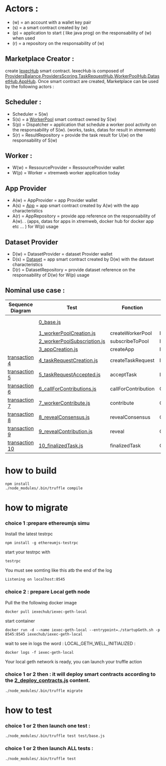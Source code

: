 





# Actors :
- (w) = an account with a wallet key pair
- (s) = a smart contract created by (w)
- (p) = application to start ( like java prog) on the responsability of (w) when used
- (r) = a repository on the responsability of (w)

## Marketplace Creator :
create [IexecHub](./contracts/IexecHub.sol) smart contract. IexecHub is composed of [ProvidersBalance](./contracts/ProvidersBalance.sol),[ProvidersScoring](./contracts/ProvidersScoring.sol),[TaskRequestHub](./contracts/TaskRequestHub.sol),[WorkerPoolHub](./contracts/WorkerPoolHub.sol),[DatasetHub](./contracts/DatasetHub.sol),[AppHub](./contracts/AppHub.sol). Once smart contract are created, Marketplace can be used by the following actors :

## Scheduler :
- Scheduler = S(w)
- S(s) =  a [WorkerPool](./contracts/WorkerPool.sol) smart contract owned by S(w)
- S(p) = Dispatcher = application that schedule a worker pool activity  on the responsability of S(w). (works, tasks, datas for result in xtremweb)
- S(r) = ResultRepository = provide the task result for U(w) on the responsability of S(w)

## Worker :
- W(w) = RessourceProvider =  RessourceProvider wallet
- W(p) = Worker = xtremweb worker application today

## App Provider
- A(w) = AppProvider = app Provider wallet
- A(s) = [App](./contracts/App.sol) = app smart contract created by A(w) with the app characteristics
- A(r) = AppRepository = provide app reference on the responsability of A(w). . (apps, datas for apps in xtremweb, docker hub for docker app etc ... ) for W(p) usage


## Dataset Provider
- D(w) = DatasetProvider = dataset Provider wallet
- D(s) = [Dataset](./contracts/Dataset.sol) = app smart contract created by D(w) with the dataset characteristics
- D(r) = DatasetRepository = provide dataset reference on the responsability of D(w) for W(p) usage

## Nominal use case :
<table>
    <thead>
        <tr>
            <th>Sequence Diagram</th>
            <th>Test</th>
            <th>Fonction</th>
            <th align="center">on Contract</th>
            <th align="right">by Actor</th>
            <th align="center">Contract created</th>
        </tr>
    </thead>
    <tbody>
        <tr>
            <td></td>
            <td><a href="./test/0_base.js" target="_blank">0_base.js</a></td>
            <td></td>
            <td></td>
            <td>Marketplace Creator</td>
            <td><a href="./contracts/IexecHub.sol" target="_blank">IexecHub</a></td>
        </tr>
        <tr>
            <td></td>
            <td><a href="./test/1_workerPoolCreation.js" target="_blank">1_workerPoolCreation.js</a></td>
            <td>createWorkerPool</td>
            <td>IexecHub</td>
            <td>scheduler</td>
            <td><a href="./contracts/WorkerPool.sol" target="_blank">WorkerPool</a></td>
        </tr>
        <tr>
            <td></td>
            <td><a href="./test/2_workerPoolSubscription.js" target="_blank">2_workerPoolSubscription.js</a></td>
            <td>subscribeToPool</td>
            <td>IexecHub</td>
            <td>worker</td>
            <td></td>
        </tr>
        <tr>
            <td></td>
            <td><a href="./test/3_appCreation.js" target="_blank">3_appCreation.js</a></td>
            <td>createApp</td>
            <td>IexecHub</td>
            <td>appProvider</td>
            <td><a href="./contracts/App.sol" target="_blank">App</a></td>
        </tr>
        <tr>
            <td><a href="./uml/V2SequenceNominale.pdf" target="_blank">transaction 4</a></td>
            <td><a href="./test/4_taskRequestCreation.js" target="_blank">4_taskRequestCreation.js</a></td>
            <td>createTaskRequest</td>
            <td>IexecHub</td>
            <td>iExecCloudUser</td>
            <td><a href="./contracts/TaskRequest.sol" target="_blank">TaskRequest</a></td>
        </tr>
        <tr>
            <td><a href="./uml/V2SequenceNominale.pdf" target="_blank">transaction 5</a></td>
            <td><a href="./test/5_taskRequestAccepted.js" target="_blank">5_taskRequestAccepted.js</a></td>
            <td>acceptTask</td>
            <td>IexecHub</td>
            <td>scheduler</td>
            <td><a href="./contracts/Contributions.sol" target="_blank">Contributions</a></td>
        </tr>
        <tr>
            <td><a href="./uml/V2SequenceNominale.pdf" target="_blank">transaction 6</a></td>
            <td><a href="./test/6_callForContributions.js" target="_blank">6_callForContributions.js</a></td>
            <td>callForContribution</td>
            <td>Contributions</td>
            <td>scheduler</td>
            <td></td>
        </tr>
        <tr>
            <td><a href="./uml/V2SequenceNominale.pdf" target="_blank">transaction 7</a></td>
            <td><a href="./test/7_workerContribute.js" target="_blank">7_workerContribute.js</a></td>
            <td>contribute</td>
            <td>Contributions</td>
            <td>worker</td>
            <td></td>
        </tr>
        <tr>
            <td><a href="./uml/V2SequenceNominale.pdf" target="_blank">transaction 8</a></td>
            <td><a href="./test/8_revealConsensus.js" target="_blank">8_revealConsensus.js</a></td>
            <td>revealConsensus</td>
            <td>Contributions</td>
            <td>scheduler</td>
            <td></td>
        </tr>
        <tr>
            <td><a href="./uml/V2SequenceNominale.pdf" target="_blank">transaction 9</a></td>
            <td><a href="./test/9_revealContribution.js" target="_blank">9_revealContribution.js</a></td>
            <td>reveal</td>
            <td>Contributions</td>
            <td>worker</td>
            <td></td>
        </tr>
        <tr>
            <td><a href="./uml/V2SequenceNominale.pdf" target="_blank">transaction 10</a></td>
            <td><a href="./test/10_finalizedTask.js" target="_blank">10_finalizedTask.js</a></td>
            <td>finalizedTask</td>
            <td>Contributions</td>
            <td>scheduler</td>
            <td></td>
        </tr>
    </tbody>
</table>

# how to build

```
npm install
./node_modules/.bin/truffle compile
```

# how to migrate  

### choice 1 :prepare ethereumjs simu
Install the latest testrpc
```
npm install -g ethereumjs-testrpc

```
start your testrpc with
```
testrpc
```
You must see somting like this atb the end of the log

```
Listening on localhost:8545
```


### choice 2 : prepare Local geth node

Pull the the following docker image
```
docker pull iexechub/iexec-geth-local
```
start container
```
docker run -d --name iexec-geth-local --entrypoint=./startupGeth.sh -p 8545:8545 iexechub/iexec-geth-local
```
wait to see in logs the word : LOCAL_GETH_WELL_INITIALIZED :
```
docker logs -f iexec-geth-local
```
Your local geth network  is ready, you can launch your truffle action

### choice 1 or 2 then : it will deploy smart contracts according to the [2_deploy_contracts.js](./migrations/2_deploy_contracts.js) content.

```
./node_modules/.bin/truffle migrate
```

# how to test

### choice 1 or 2 then launch one test :

```
./node_modules/.bin/truffle test test/base.js
```
### choice 1 or 2 then launch ALL tests :

```
./node_modules/.bin/truffle test
```
